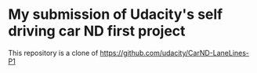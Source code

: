 # My submission of Udacity's self driving car ND first project

This repository is a clone of https://github.com/udacity/CarND-LaneLines-P1
